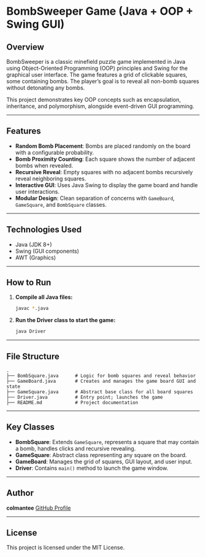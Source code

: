 # BombSweeper Game (Java + OOP + Swing GUI)

## Overview

BombSweeper is a classic minefield puzzle game implemented in Java using Object-Oriented Programming (OOP) principles and Swing for the graphical user interface. The game features a grid of clickable squares, some containing bombs. The player’s goal is to reveal all non-bomb squares without detonating any bombs.

This project demonstrates key OOP concepts such as encapsulation, inheritance, and polymorphism, alongside event-driven GUI programming.

---

## Features

- **Random Bomb Placement**: Bombs are placed randomly on the board with a configurable probability.
- **Bomb Proximity Counting**: Each square shows the number of adjacent bombs when revealed.
- **Recursive Reveal**: Empty squares with no adjacent bombs recursively reveal neighboring squares.
- **Interactive GUI**: Uses Java Swing to display the game board and handle user interactions.
- **Modular Design**: Clean separation of concerns with `GameBoard`, `GameSquare`, and `BombSquare` classes.

---

## Technologies Used

- Java (JDK 8+)
- Swing (GUI components)
- AWT (Graphics)

---

## How to Run

1. **Compile all Java files:**

   ```bash
   javac *.java
   ```

2. **Run the Driver class to start the game:**

   ```bash
   java Driver
   ```

---

## File Structure

```
.
├── BombSquare.java      # Logic for bomb squares and reveal behavior
├── GameBoard.java       # Creates and manages the game board GUI and state
├── GameSquare.java      # Abstract base class for all board squares
├── Driver.java          # Entry point; launches the game
├── README.md            # Project documentation
```

---

## Key Classes

* **BombSquare**: Extends `GameSquare`, represents a square that may contain a bomb, handles clicks and recursive revealing.
* **GameSquare**: Abstract class representing any square on the board.
* **GameBoard**: Manages the grid of squares, GUI layout, and user input.
* **Driver**: Contains `main()` method to launch the game window.

---

## Author

**colmantee**
[GitHub Profile](https://github.com/ColdTea15)

---

## License

This project is licensed under the MIT License.

